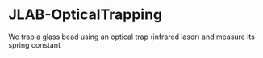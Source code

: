 # JLAB-OpticalTrapping
We trap a glass bead using an optical trap (infrared laser) and measure its spring constant 
